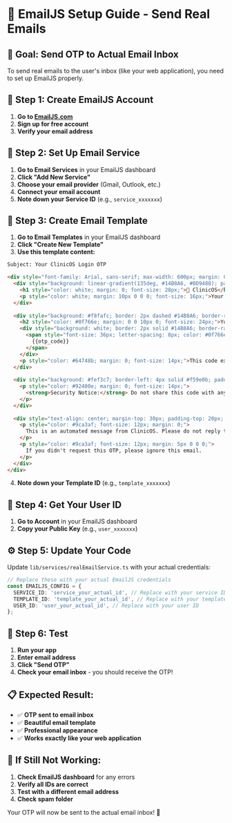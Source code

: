 # 📧 EmailJS Setup Guide - Send Real Emails

## 🎯 **Goal: Send OTP to Actual Email Inbox**

To send real emails to the user's inbox (like your web application), you need to set up EmailJS properly.

## 🚀 **Step 1: Create EmailJS Account**

1. **Go to [EmailJS.com](https://www.emailjs.com/)**
2. **Sign up for free account**
3. **Verify your email address**

## 🔧 **Step 2: Set Up Email Service**

1. **Go to Email Services** in your EmailJS dashboard
2. **Click "Add New Service"**
3. **Choose your email provider** (Gmail, Outlook, etc.)
4. **Connect your email account**
5. **Note down your Service ID** (e.g., `service_xxxxxxx`)

## 📝 **Step 3: Create Email Template**

1. **Go to Email Templates** in your EmailJS dashboard
2. **Click "Create New Template"**
3. **Use this template content:**

```html
Subject: Your ClinicOS Login OTP

<div style="font-family: Arial, sans-serif; max-width: 600px; margin: 0 auto; padding: 20px;">
  <div style="background: linear-gradient(135deg, #14B8A6, #0D9488); padding: 30px; border-radius: 10px; text-align: center; margin-bottom: 20px;">
    <h1 style="color: white; margin: 0; font-size: 28px;">🏥 ClinicOS</h1>
    <p style="color: white; margin: 10px 0 0 0; font-size: 16px;">Your Login OTP</p>
  </div>
  
  <div style="background: #f8fafc; border: 2px dashed #14B8A6; border-radius: 10px; padding: 30px; text-align: center; margin: 20px 0;">
    <h2 style="color: #0f766e; margin: 0 0 10px 0; font-size: 24px;">Your OTP Code</h2>
    <div style="background: white; border: 2px solid #14B8A6; border-radius: 8px; padding: 20px; margin: 15px 0;">
      <span style="font-size: 36px; letter-spacing: 8px; color: #0f766e; font-weight: bold; font-family: 'Courier New', monospace;">
        {{otp_code}}
      </span>
    </div>
    <p style="color: #64748b; margin: 0; font-size: 14px;">This code expires in 10 minutes</p>
  </div>
  
  <div style="background: #fef3c7; border-left: 4px solid #f59e0b; padding: 15px; margin: 20px 0; border-radius: 5px;">
    <p style="color: #92400e; margin: 0; font-size: 14px;">
      <strong>Security Notice:</strong> Do not share this code with anyone. ClinicOS will never ask for your OTP via phone or email.
    </p>
  </div>
  
  <div style="text-align: center; margin-top: 30px; padding-top: 20px; border-top: 1px solid #e5e7eb;">
    <p style="color: #9ca3af; font-size: 12px; margin: 0;">
      This is an automated message from ClinicOS. Please do not reply to this email.
    </p>
    <p style="color: #9ca3af; font-size: 12px; margin: 5px 0 0 0;">
      If you didn't request this OTP, please ignore this email.
    </p>
  </div>
</div>
```

4. **Note down your Template ID** (e.g., `template_xxxxxxx`)

## 🔑 **Step 4: Get Your User ID**

1. **Go to Account** in your EmailJS dashboard
2. **Copy your Public Key** (e.g., `user_xxxxxxx`)

## ⚙️ **Step 5: Update Your Code**

Update `lib/services/realEmailService.ts` with your actual credentials:

```typescript
// Replace these with your actual EmailJS credentials
const EMAILJS_CONFIG = {
  SERVICE_ID: 'service_your_actual_id', // Replace with your service ID
  TEMPLATE_ID: 'template_your_actual_id', // Replace with your template ID
  USER_ID: 'user_your_actual_id', // Replace with your user ID
};
```

## 🧪 **Step 6: Test**

1. **Run your app**
2. **Enter email address**
3. **Click "Send OTP"**
4. **Check your email inbox** - you should receive the OTP!

## 📋 **Expected Result:**

- ✅ **OTP sent to email inbox**
- ✅ **Beautiful email template**
- ✅ **Professional appearance**
- ✅ **Works exactly like your web application**

## 🚨 **If Still Not Working:**

1. **Check EmailJS dashboard** for any errors
2. **Verify all IDs are correct**
3. **Test with a different email address**
4. **Check spam folder**

Your OTP will now be sent to the actual email inbox! 🎉
